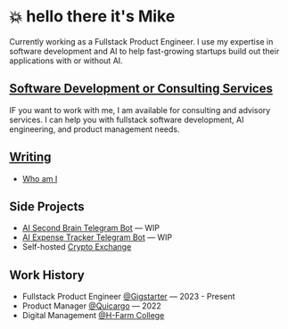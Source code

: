 # :boom: hello there it's Mike

Currently working as a Fullstack Product Engineer. I use my expertise in software development and AI to help fast-growing startups build out their applications with or without AI.

## [Software Development or Consulting Services](./services.md)

IF you want to work with me, I am available for consulting and advisory services. I can help you with fullstack software development, AI engineering, and product management needs.

## [Writing](./writing/index.md)

- [Who am I](./writing/posts/whoami.md)

<!-- ## AI Engineering

- [Levels of Complexity in RAG](./writing/posts/levels-of-rag.md)
- [Format your own Prompts](./writing/posts/strings.md)
- [How to ship an MVP for AI applications](./writing/posts/mvp.md)
- [Free course on Weights and Biases: Structured Output](https://www.wandb.courses/courses/steering-language-models)
- [5 Questions to ask yourself as an AI Engineer](./writing/posts/stochastic-software.md)
- [How to build a terrible RAG system](./writing/posts/rag-inverted.md)
- [Stop using LGTM@Few, How to improve RAG](./writing/posts/lgtmk.md)
- [Rag is more than embeddings](./writing/posts/rag.md)
- [Flight, a framework for building and executing pipelines](./writing/posts/recsys-frameworks.md)
- [LLM Observability is just plain observability](./writing/posts/llmops.md) -->

<!-- ## Talks and Podcasts I listen to

- [Keynote: Pydantic is all you need](https://www.youtube.com/watch?v=yj-wSRJwrrc&)
- [Podcast: Weaviate](https://www.youtube.com/watch?v=higlHgYDc5E)
- [Podcast: Building with AI](https://www.youtube.com/watch?v=RuLTElrphnk)
- [Podcast: Dagshub](https://www.youtube.com/watch?v=rDP44EVpHTA)
- [Podcast: Talking Heads](https://www.youtube.com/watch?v=5-5jf3_mvBg) -->

<!-- ## Clients

- [Rewind AI](http://rewind.ai): Rewind AI is a personal memory assistant that helps you remember, organize, and navigate your life.
- [Naro](http://narohq.com): Naro sits in the background, using contextual clues to proactively select the right content and messaging for each customer conversation, from emails to meetings.
- [Trunk Tools](https://trunktools.com/): Trunk Tools addresses the skilled labor shortage in construction, enhancing workforce productivity through AI-based tools.
- [Modal Labs](https://modal.com/): Modal specializes in cloud functions, offering a platform for running generative AI models, large-scale batch jobs, and more.
- [Pydantic](http://pydantic.dev): Pydantic provides data validation and settings management using Python type annotations, enforcing type hints at runtime with user-friendly error handling.
- [Weights & Biases](https://wandb.ai/): Wandb provides a platform for tracking machine learning experiments, offering tools for visualization, comparison, and collaboration in ML projects.
- [New Computer](http://new.computer): Dot by New Computer is an intelligent guide designed to help you remember, organize, and navigate your life.
- [Kay.ai](http://Kay.ai): Retrieve relevant context from the semantic web for your LLM apps with fully hosted embeddings. -->
## Side Projects

- <a href="https://t.me/SecondHumanBrainBot" target="_blank">AI Second Brain Telegram Bot</a> — WIP
- <a href="https://t.me/ExpensesOnTelegramBot" target="_blank">AI Expense Tracker Telegram Bot</a> — WIP
- Self-hosted <a href="https://github.com/mikececco/typescript-first-crypto-exchange" target="_blank">Crypto Exchange</a>

## Work History

- Fullstack Product Engineer <a href="https://www.gigstarter.com" target="_blank">@Gigstarter</a> — 2023 - Present
- Product Manager <a href="https://quicargo.com/" target="_blank">@Quicargo</a> — 2022
- Digital Management <a href="https://college.h-farm.com/en/" target="_blank">@H-Farm College</a>

